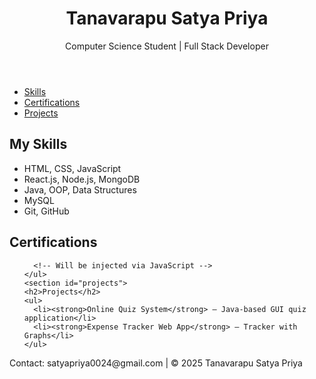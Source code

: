 <!DOCTYPE html>
<html lang="en">
<head>
  <meta charset="UTF-8" />
  <meta name="viewport" content="width=device-width, initial-scale=1.0"/>
  <title>Tanavarapu Satya Priya | Portfolio</title>
  <link rel="stylesheet" href="style.css"/>
</head>
<body>
  <header>
    <h1>Tanavarapu Satya Priya</h1>
    <p>Computer Science Student | Full Stack Developer</p>
  </header>

  <nav>
    <ul>
      <li><a href="#skills">Skills</a></li>
      <li><a href="#certifications">Certifications</a></li>
      <li><a href="#projects">Projects</a></li>
    </ul>
  </nav>

  <section id="skills">
    <h2>My Skills</h2>
    <ul class="skill-list">
      <li>HTML, CSS, JavaScript</li>
      <li>React.js, Node.js, MongoDB</li>
      <li>Java, OOP, Data Structures</li>
      <li>MySQL</li>
      <li>Git, GitHub</li>
    </ul>
  </section>

  <section id="certifications">
    <h2>Certifications</h2>
    <ul class="cert-list" id="certList">
      
      <!-- Will be injected via JavaScript -->
    </ul>
    <section id="projects">
    <h2>Projects</h2>
    <ul>
      <li><strong>Online Quiz System</strong> – Java-based GUI quiz application</li>
      <li><strong>Expense Tracker Web App</strong> – Tracker with Graphs</li>
    </ul>
  </section>


  <footer>
    <p>Contact: satyapriya0024@gmail.com | © 2025 Tanavarapu Satya Priya</p>
  </footer>

  <script src="script.js"></script>
</body>
</html>

